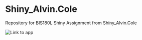 # Shiny_Alvin.Cole
Repository for BIS180L Shiny Assignment from Shiny_Alvin.Cole

![Link to app](https://williamscole.shinyapps.io/shiny_app/)
